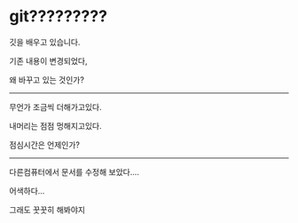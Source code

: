 # git?????????

깃을 배우고 있습니다.

기존 내용이 변경되었다,

왜 바꾸고 있는 것인가?

---

무언가 조금씩 더해가고있다.

내머리는 점점 멍해지고있다.

점심시간은 언제인가?

---

다른컴퓨터에서 문서를 수정해 보았다....

어색하다...

그래도 꿋꿋히 해봐야지
